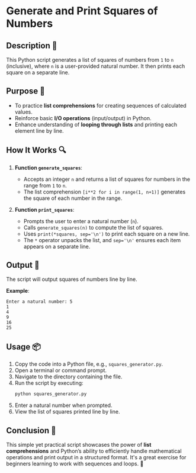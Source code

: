# Generate and Print Squares of Numbers

## Description 📝

This Python script generates a list of squares of numbers from `1` to `n` (inclusive), where `n` is a user-provided natural number.
It then prints each square on a separate line.

## Purpose 🎯

-   To practice **list comprehensions** for creating sequences of calculated values.
-   Reinforce basic **I/O operations** (input/output) in Python.
-   Enhance understanding of **looping through lists** and printing each element line by line.

## How It Works 🔍

1. **Function `generate_squares`**:

    - Accepts an integer `n` and returns a list of squares for numbers in the range from `1` to `n`.
    - The list comprehension `[i**2 for i in range(1, n+1)]` generates the square of each number in the range.

2. **Function `print_squares`**:
    - Prompts the user to enter a natural number (`n`).
    - Calls `generate_squares(n)` to compute the list of squares.
    - Uses `print(*squares, sep='\n')` to print each square on a new line.
    - The `*` operator unpacks the list, and `sep='\n'` ensures each item appears on a separate line.

## Output 📜

The script will output squares of numbers line by line.

**Example**:

```
Enter a natural number: 5
1
4
9
16
25
```

## Usage 📦

1. Copy the code into a Python file, e.g., `squares_generator.py`.
2. Open a terminal or command prompt.
3. Navigate to the directory containing the file.
4. Run the script by executing:
    ```bash
    python squares_generator.py
    ```
5. Enter a natural number when prompted.
6. View the list of squares printed line by line.

## Conclusion 🚀

This simple yet practical script showcases the power of **list comprehensions** and Python’s ability to efficiently handle mathematical operations and print output in a structured format.
It's a great exercise for beginners learning to work with sequences and loops. 🌟
